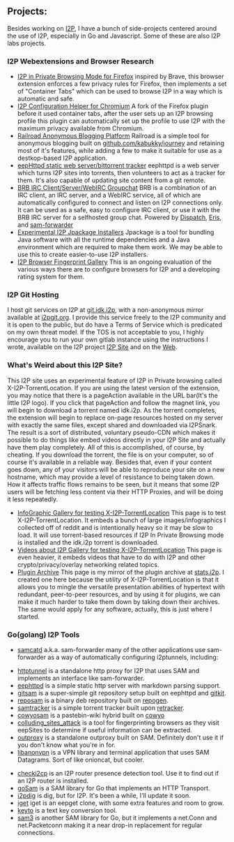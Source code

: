 Projects:
---------

Besides working on [I2P](https://geti2p.net/), I have a bunch of side-projects
centered around the use of I2P, especially in Go and Javascript. Some of these
are also I2P labs projects.

### I2P Webextensions and Browser Research

 * [I2P in Private Browsing Mode for Firefox](I2P-in-Private-Browsing-Mode-Firefox/)
 inspired by Brave, this browser extension enforces a few privacy rules for
 Firefox, then implements a set of "Container Tabs" which can be used to browse
 I2P in a way which is automatic and safe.
 * [I2P Configuration Helper for Chromium](I2P-Configuration-For-Chromium/)
 A fork of the Firefox plugin before it used container tabs, after the user sets
 up an I2P browsing profile this plugin can automatically set up the profile to
 use I2P with the maximum privacy available from Chromium.
 * [Railroad Anonymous Blogging Platform](railroad/) Railroad is a simple tool
 for anonymous blogging built on [github.com/kabukky/journey](https://github.com/kabukky/journey)
 and retaining most of it's features, while adding a few to make it suitable for
 use as a destkop-based I2P application.
 * [eepHttpd static web server/bittorrent tracker](eephttpd/) eephttpd is a web
 server which turns I2P sites into torrents, then volunteers to act as a tracker
 for them. It's also capable of updating site content from a git remote.
 * [BRB IRC Client/Server/WebIRC Groupchat](brb) BRB is a combination of an IRC
 client, an IRC server, and a WebIRC service, all of which are automatically
 configured to connect and listen on I2P connections only. It can be used as
 a safe, easy to configure IRC client, or use it with the BRB IRC server for
 a selfhosted group chat. Powered by [Dispatch](https://github.com/khlieng/dispatch),
 [Eris](https://github.com/prologic/eris), and [sam-forwarder](https://github.com/eyedeekay/sam-forwarder.)
 * [Experimental I2P Jpackage Installers](i2p/) Jpackage is a tool for bundling
 Java software with all the runtime dependencies and a Java environment which are
 required to make them work. We may be able to use this to create easier-to-use
 I2P installers.
 * [I2P Browser Fingerprint Gallery](I2P-Browser-Attackability-Evaluation/)
 This is an ongoing evaluation of the various ways there are to configure
 browsers for I2P and a developing rating system for them.
 
### I2P Git Hosting

I host git services on I2P at [git.idk.i2p](http://git.idk.i2p/), with a non-anonymous
mirror available at [i2pgit.org](https://i2pgit.org). I provide this service freely to
the I2P community and it is open to the public, but do have a Terms of Service which
is predicated on my own threat model. If the TOS is not acceptable to you, I highly
encourage you to run your own gitlab instance using the instructions I wrote, available
on the I2P project [I2P Site](http://i2p-projekt.i2p/en/docs/applications/gitlab) and
on the [Web](https://geti2p.net/en/docs/applications/gitlab).

### What's Weird about this I2P Site?

This I2P site uses an experimental feature of I2P in Private browsing called 
X-I2P-TorrentLocation. If you are using the latest version of the extension, you
may notice that there is a pageAction available in the URL bar(It's the little I2P
logo). If you click that pageAction and follow the magnet link, you will begin to
download a torrent named idk.i2p. As the torrent completes, the extension will begin
to replace on-page resources hosted on my server with exactly the same files, except
shared and downloaded via I2PSnark. The result is a sort of distributed, voluntary
pseudo-CDN which makes it possible to do things like embed videos directly in your
I2P Site and actually have them play completely. All of this is accomplished, of
course, by cheating. If you download the torrent, the file is on your computer, so
of course it's available in a reliable way. Besides that, even if your content
goes down, any of your visitors will be able to reproduce your site on a new hostname,
which may provide a level of resistance to being taken down. How it affects traffic
flows remains to be seen, but it means that some I2P users will be fetching less
content via their HTTP Proxies, and will be doing it less repeatedly.

 * [InfoGraphic Gallery for testing X-I2P-TorrentLocation](infographics.html) This
 page is to test X-I2P-TorrentLocation. It embeds a bunch of large images/infographics
 I collected off of reddit and is intentionally heavy so it may be slow to load. It will
 use torrent-based resources if I2P In Private Browsing mode is installed and the idk.i2p
 torrent is downloaded.
 * [Videos about I2P Gallery for testing X-I2P-TorrentLocation](video.html) This page
 is even heavier, it embeds videos that have to do with I2P and other crypto/privacy/overlay
 networking related topics.
 * [Plugin Archive](plugins.html) This page is my mirror of the plugin archive at
 [stats.i2p](http://stats.i2p/i2p/plugins). I created one here because the *utility* of
 X-I2P-TorrentLocation is that it allows you to mingle the versatile presentation abilities
 of hypertext with redundant, peer-to-peer resources, and by using it for plugins, we can
 make it much harder to take them down by taking down their archives. The same would apply
 for any software, actually, this is just where I started.

### Go(golang) I2P Tools

 * [samcatd](https://github.com/eyedeekay/sam-forwarder) a.k.a. sam-forwarder
 many of the other applications use sam-forwarder as a way of automatically
 configuring i2ptunnels, including:
  - [httptunnel](https://github.com/eyedeekay/httptunnel) is a standalone http
  proxy for I2P that uses SAM and implements an interface like sam-forwarder.
  - [eephttpd](https://github.com/eyedeekay/eephttpd) is a simple static http
  server with markdown parsing support.
  - [gitsam](https://github.com/eyedeekay/gitsam) is a super-simple git
  repository setup built on eephttpd and [gitkit]().
  - [reposam](https://github.com/eyedeekay/reposam) is a binary deb repository
  built on [repogen]().
  - [samtracker](https://github.com/eyedeekay/samtracker) is a simple torrent
  tracker built upon [retracker]().
  - [cowyosam](https://github.com/eyedeekay/cowyosam) is a pastebin-wiki hybrid
  built on [cowyo]()
  - [colluding_sites_attack](https://github.com/eyedeekay/colluding_sites_attack)
  is a tool for fingerprinting browsers as they visit eepSites to determine if
  useful information can be extracted.
  - [outproxy](https://github.com/eyedeekay/outproxy) is a standalone outproxy
  built on SAM. Definitely don't use it if you don't know what you're in for.
  - [libanonvpn](https://github.com/RTradeLtd/libanonvpn) is a VPN library and
  terminal application that uses SAM Datagrams. Sort of like onioncat, but
  cooler.
 * [checki2cp](https://github.com/eyedeekay/checki2cp) is an I2P router presence
 detection tool. Use it to find out if an I2P router is installed.
 * [goSam](https://github.com/eyedeekay/goSam) is a SAM library for Go that
 implements an HTTP Transport.
 * [i2pdig](https://github.com/eyedeekay/i2pdig) is dig, but for I2P. It's been
 a while, I'll update it soon.
 * [iget](https://github.com/eyedeekay/iget) iget is an eepget clone, with some
 extra features and room to grow.
 * [keyto](https://github.com/eyedeekay/keyto) is a text key conversion tool.
 * [sam3](https://github.com/eyedeekay/sam3) is another SAM library for Go, but
 it implements a net.Conn and net.Packetconn making it a near drop-in
 replacement for regular connections.

